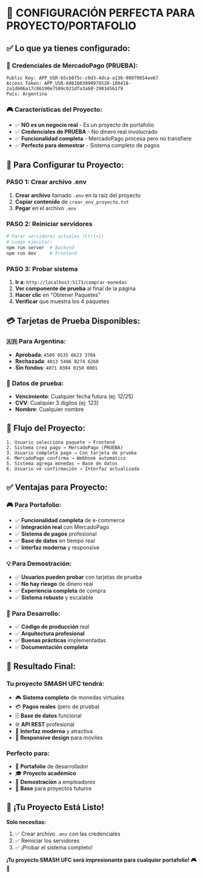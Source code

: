 # 🎯 CONFIGURACIÓN PERFECTA PARA PROYECTO/PORTAFOLIO

## ✅ **Lo que ya tienes configurado:**

### 🔑 **Credenciales de MercadoPago (PRUEBA):**
```
Public Key: APP_USR-b5cb8f5c-c0d3-4dca-a136-98979854ae67
Access Token: APP_USR-6082603998976520-100418-2a1d606a17c86190e7589c021dfa3a60-2903456179
País: Argentina
```

### 🎮 **Características del Proyecto:**
- ✅ **NO es un negocio real** - Es un proyecto de portafolio
- ✅ **Credenciales de PRUEBA** - No dinero real involucrado
- ✅ **Funcionalidad completa** - MercadoPago procesa pero no transfiere
- ✅ **Perfecto para demostrar** - Sistema completo de pagos

## 🚀 **Para Configurar tu Proyecto:**

### **PASO 1: Crear archivo .env**
1. **Crear archivo** llamado `.env` en la raíz del proyecto
2. **Copiar contenido** de `crear_env_proyecto.txt`
3. **Pegar** en el archivo `.env`

### **PASO 2: Reiniciar servidores**
```bash
# Parar servidores actuales (Ctrl+C)
# Luego ejecutar:
npm run server  # Backend
npm run dev     # Frontend
```

### **PASO 3: Probar sistema**
1. **Ir a**: `http://localhost:5173/comprar-monedas`
2. **Ver componente de prueba** al final de la página
3. **Hacer clic** en "Obtener Paquetes"
4. **Verificar** que muestra los 4 paquetes

## 💳 **Tarjetas de Prueba Disponibles:**

### 🇦🇷 **Para Argentina:**
- **Aprobada**: `4509 9535 6623 3704`
- **Rechazada**: `4013 5406 8274 6260`
- **Sin fondos**: `4071 0304 0150 0001`

### 📅 **Datos de prueba:**
- **Vencimiento**: Cualquier fecha futura (ej: 12/25)
- **CVV**: Cualquier 3 dígitos (ej: 123)
- **Nombre**: Cualquier nombre

## 🎯 **Flujo del Proyecto:**

```
1. Usuario selecciona paquete → Frontend
2. Sistema crea pago → MercadoPago (PRUEBA)
3. Usuario completa pago → Con tarjeta de prueba
4. MercadoPago confirma → Webhook automático
5. Sistema agrega monedas → Base de datos
6. Usuario ve confirmación → Interfaz actualizada
```

## ✅ **Ventajas para Proyecto:**

### 🎮 **Para Portafolio:**
- ✅ **Funcionalidad completa** de e-commerce
- ✅ **Integración real** con MercadoPago
- ✅ **Sistema de pagos** profesional
- ✅ **Base de datos** en tiempo real
- ✅ **Interfaz moderna** y responsive

### 💡 **Para Demostración:**
- ✅ **Usuarios pueden probar** con tarjetas de prueba
- ✅ **No hay riesgo** de dinero real
- ✅ **Experiencia completa** de compra
- ✅ **Sistema robusto** y escalable

### 🚀 **Para Desarrollo:**
- ✅ **Código de producción** real
- ✅ **Arquitectura profesional**
- ✅ **Buenas prácticas** implementadas
- ✅ **Documentación completa**

## 🎉 **Resultado Final:**

### **Tu proyecto SMASH UFC tendrá:**
- 🎮 **Sistema completo** de monedas virtuales
- 💳 **Pagos reales** (pero de prueba)
- 🗄️ **Base de datos** funcional
- 🌐 **API REST** profesional
- 🎨 **Interfaz moderna** y atractiva
- 📱 **Responsive design** para móviles

### **Perfecto para:**
- 📁 **Portafolio** de desarrollador
- 🎓 **Proyecto académico**
- 💼 **Demostración** a empleadores
- 🚀 **Base** para proyectos futuros

## 🎯 **¡Tu Proyecto Está Listo!**

**Solo necesitas:**
1. ✅ Crear archivo `.env` con las credenciales
2. ✅ Reiniciar los servidores
3. ✅ ¡Probar el sistema completo!

**¡Tu proyecto SMASH UFC será impresionante para cualquier portafolio! 🎮💎**

